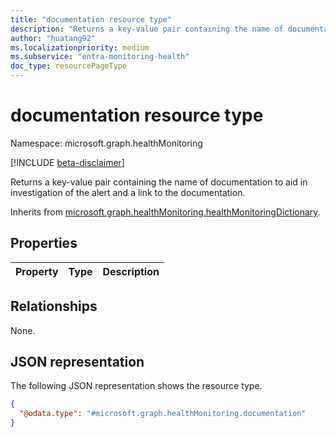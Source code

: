 ```yaml
---
title: "documentation resource type"
description: "Returns a key-value pair containing the name of documentation to aid in investigation of the alert and a link to the documentation."
author: "huatang92"
ms.localizationpriority: medium
ms.subservice: "entra-monitoring-health"
doc_type: resourcePageType
---
```


# documentation resource type

Namespace: microsoft.graph.healthMonitoring

[!INCLUDE [beta-disclaimer](../../includes/beta-disclaimer.md)]

Returns a key-value pair containing the name of documentation to aid in investigation of the alert and a link to the documentation.


Inherits from [microsoft.graph.healthMonitoring.healthMonitoringDictionary](../resources/healthmonitoring-healthmonitoringdictionary.md).

## Properties
|Property|Type|Description|
|:---|:---|:---|

## Relationships
None.

## JSON representation
The following JSON representation shows the resource type.
<!-- {
  "blockType": "resource",
  "@odata.type": "microsoft.graph.healthMonitoring.documentation"
}
-->
``` json
{
  "@odata.type": "#microsoft.graph.healthMonitoring.documentation"
}
```

